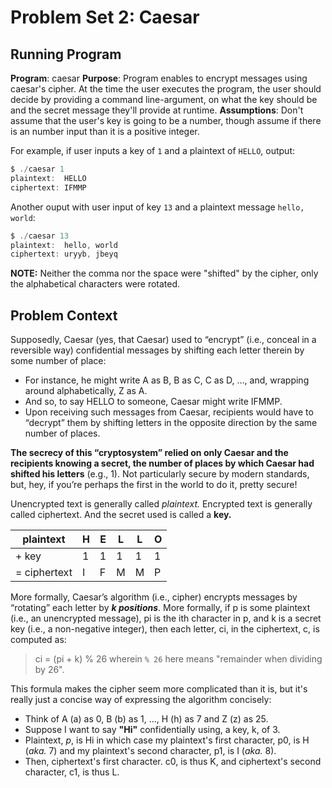# Problem Set 2: Caesar

## Running Program

**Program**: caesar
**Purpose**: Program enables to encrypt messages using caesar's cipher. At the time the user executes the program, the user should decide by providing a command line-argument, on what the key should be and the secret message they'll provide at runtime. 
**Assumptions**: Don't assume that the user's key is going to be a number, though assume if there is an number input than it is a positive integer. 

For example, if user inputs a key of `1` and a plaintext of `HELLO`, output:
```c
$ ./caesar 1
plaintext:  HELLO
ciphertext: IFMMP
```

Another ouput with user input of key `13` and a plaintext message `hello, world`:
```c        
$ ./caesar 13
plaintext:  hello, world
ciphertext: uryyb, jbeyq
```

**NOTE:** Neither the comma nor the space were "shifted" by the cipher, only the alphabetical characters were rotated. 


## Problem Context

Supposedly, Caesar (yes, that Caesar) used to “encrypt” (i.e., conceal in a reversible way) confidential messages by shifting each letter therein by some number of place:
- For instance, he might write A as B, B as C, C as D, …, and, wrapping around alphabetically, Z as A. 
- And so, to say HELLO to someone, Caesar might write IFMMP. 
- Upon receiving such messages from Caesar, recipients would have to “decrypt” them by shifting letters in the opposite direction by the same number of places. 

**The secrecy of this “cryptosystem” relied on only Caesar and the recipients knowing a secret, the number of places by which Caesar had shifted his letters** (e.g., 1). Not particularly secure by modern standards, but, hey, if you’re perhaps the first in the world to do it, pretty secure!

Unencrypted text is generally called _plaintext._ Encrypted text is generally called ciphertext. And the secret used is called a **key.**

| **plaintext**    | **H** | **E** | **L** | **L** | **O** |
|--------------|---|---|---|---|---|
| + key        | 1 | 1 | 1 | 1 | 1 |
| = ciphertext | I | F | M | M | P |

More formally, Caesar’s algorithm (i.e., cipher) encrypts messages by “rotating” each letter by **_k positions_**. More formally, if p is some plaintext (i.e., an unencrypted message), pi is the ith character in p, and k is a secret key (i.e., a non-negative integer), then each letter, ci, in the ciphertext, c, is computed as:
> ci = (pi + k) % 26
wherein `% 26` here means "remainder when dividing by 26". 

This formula makes the cipher seem more complicated than it is, but it's really just a concise way of expressing the algorithm concisely:
- Think of A (a) as 0, B (b) as 1, ..., H (h) as 7 and Z (z) as 25. 
- Suppose I want to say **"Hi"** confidentially using, a key, k, of 3. 
- Plaintext, _p_, is Hi in which case my plaintext's first character, p0, is H (_aka._ 7) and my plaintext's second character, p1, is I (_aka._ 8). 
- Then, ciphertext's first character. c0, is thus K, and ciphertext's second character, c1, is thus L. 


